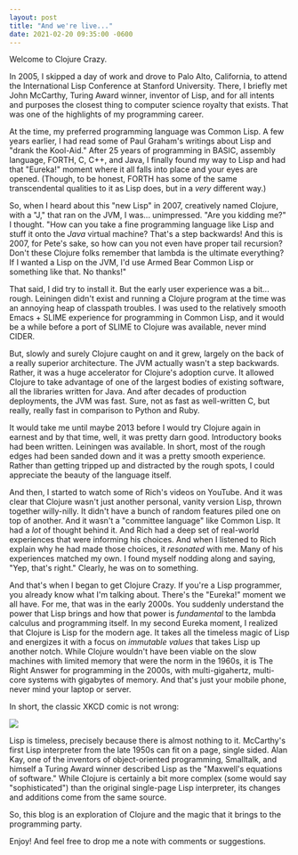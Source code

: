 ```yaml
---
layout: post
title: "And we're live..."
date: 2021-02-20 09:35:00 -0600
---
```

Welcome to Clojure Crazy.

In 2005, I skipped a day of work and drove to Palo Alto, California,
to attend the International Lisp Conference at Stanford University.
There, I briefly met John McCarthy, Turing Award winner, inventor of
Lisp, and for all intents and purposes the closest thing to computer
science royalty that exists. That was one of the highlights of my
programming career.

At the time, my preferred programming language was Common Lisp. A few
years earlier, I had read some of Paul Graham's writings about Lisp
and "drank the Kool-Aid." After 25 years of programming in BASIC,
assembly language, FORTH, C, C++, and Java, I finally found my way to
Lisp and had that "Eureka!" moment where it all falls into place and
your eyes are opened. (Though, to be honest, FORTH has some of the
same transcendental qualities to it as Lisp does, but in a *very*
different way.)

So, when I heard about this "new Lisp" in 2007, creatively named
Clojure, with a "J," that ran on the JVM, I was... unimpressed. "Are
you kidding me?" I thought.  "How can you take a fine programming
language like Lisp and stuff it onto the *Java* virtual machine?
That's a step backwards! And this is 2007, for Pete's sake, so how can
you not even have proper tail recursion? Don't these Clojure folks
remember that lambda is the ultimate everything? If I wanted a Lisp on
the JVM, I'd use Armed Bear Common Lisp or something like that. No
thanks!"

That said, I did try to install it. But the early user experience was
a bit... rough. Leiningen didn't exist and running a Clojure program
at the time was an annoying heap of classpath troubles. I was used to
the relatively smooth Emacs + SLIME experience for programming in
Common Lisp, and it would be a while before a port of SLIME to Clojure
was available, never mind CIDER.

But, slowly and surely Clojure caught on and it grew, largely on the
back of a really superior architecture. The JVM actually wasn't a step
backwards. Rather, it was a huge accelerator for Clojure's adoption
curve. It allowed Clojure to take advantage of one of the largest
bodies of existing software, all the libraries written for Java. And
after decades of production deployments, the JVM was fast. Sure, not
as fast as well-written C, but really, really fast in comparison to
Python and Ruby.

It would take me until maybe 2013 before I would try Clojure again in
earnest and by that time, well, it was pretty darn good. Introductory
books had been written. Leiningen was available. In short, most of the
rough edges had been sanded down and it was a pretty smooth
experience. Rather than getting tripped up and distracted by the rough
spots, I could appreciate the beauty of the language itself.

And then, I started to watch some of Rich's videos on YouTube. And it
was clear that Clojure wasn't just another personal, vanity version
Lisp, thrown together willy-nilly. It didn't have a bunch of random
features piled one on top of another. And it wasn't a "committee
language" like Common Lisp. It had a *lot* of thought behind it. And
Rich had a deep set of real-world experiences that were informing his
choices. And when I listened to Rich explain why he had made those
choices, it *resonated* with me.  Many of his experiences matched my
own. I found myself nodding along and saying, "Yep, that's right."
Clearly, he was on to something.

And that's when I began to get Clojure Crazy. If you're a Lisp
programmer, you already know what I'm talking about. There's the
"Eureka!" moment we all have. For me, that was in the early 2000s. You
suddenly understand the power that Lisp brings and how that power is
*fundamental* to the lambda calculus and programming itself. In my
second Eureka moment, I realized that Clojure is Lisp for the modern
age. It takes all the timeless magic of Lisp and energizes it with a
focus on *immutable values* that takes Lisp up another notch. While
Clojure wouldn't have been viable on the slow machines with limited
memory that were the norm in the 1960s, it is The Right Answer for
programming in the 2000s, with multi-gigahertz, multi-core systems
with gigabytes of memory. And that's just your mobile phone, never
mind your laptop or server.

In short, the classic XKCD comic is not wrong:

![](https://imgs.xkcd.com/comics/lisp_cycles.png)

Lisp is timeless, precisely because there is almost nothing to
it. McCarthy's first Lisp interpreter from the late 1950s can fit on a
page, single sided. Alan Kay, one of the inventors of object-oriented
programming, Smalltalk, and himself a Turing Award winner described Lisp as
the "Maxwell's equations of software." While Clojure is certainly a
bit more complex (some would say "sophisticated") than the original
single-page Lisp interpreter, its changes and additions come from the
same source.

So, this blog is an exploration of Clojure and the magic that it
brings to the programming party.

Enjoy! And feel free to drop me a note with comments or suggestions.

